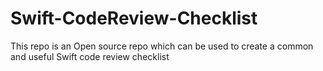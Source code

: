# Swift-CodeReview-Checklist
This repo is an Open source repo which can be used to create a common and useful Swift code review checklist
